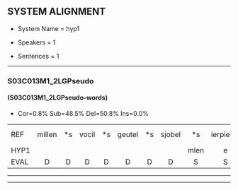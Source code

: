 
## SYSTEM ALIGNMENT

- System Name = hyp1

- Speakers = 1

- Sentences = 1

---

### S03C013M1_2LGPseudo

#### (S03C013M1_2LGPseudo-words)

- Cor=0.8%	Sub=48.5%	Del=50.8%	Ins=0.0%

|  |  |  |  |  |  |  |  |  |  |  |  |  |  |  |  |  |  |  |  |  |  |  |  |  |  |  |  |  |  |  |  |  |  |  |  |  |  |  |  |  |  |  |  |  |  |  |  |  |  |  |  |  |  |  |  |  |  |  |  |  |  |  |  |  |  |  |  |  |  |  |  |  |  |  |  |  |  |  |  |  |  |  |  |  |  |  |  |  |  |  |  |  |  |  |  |  |  |  |  |  |  |  |  |  |  |  |  |  |  |  |  |  |  |  |  |  |  |  |  |  |  |  |  |  |  |  |  |  |  |  |  |  |
|:--- |:---:|:---:|:---:|:---:|:---:|:---:|:---:|:---:|:---:|:---:|:---:|:---:|:---:|:---:|:---:|:---:|:---:|:---:|:---:|:---:|:---:|:---:|:---:|:---:|:---:|:---:|:---:|:---:|:---:|:---:|:---:|:---:|:---:|:---:|:---:|:---:|:---:|:---:|:---:|:---:|:---:|:---:|:---:|:---:|:---:|:---:|:---:|:---:|:---:|:---:|:---:|:---:|:---:|:---:|:---:|:---:|:---:|:---:|:---:|:---:|:---:|:---:|:---:|:---:|:---:|:---:|:---:|:---:|:---:|:---:|:---:|:---:|:---:|:---:|:---:|:---:|:---:|:---:|:---:|:---:|:---:|:---:|:---:|:---:|:---:|:---:|:---:|:---:|:---:|:---:|:---:|:---:|:---:|:---:|:---:|:---:|:---:|:---:|:---:|:---:|:---:|:---:|:---:|:---:|:---:|:---:|:---:|:---:|:---:|:---:|:---:|:---:|:---:|:---:|:---:|:---:|:---:|:---:|:---:|:---:|:---:|:---:|:---:|:---:|:---:|:---:|:---:|:---:|:---:|:---:|:---:|:---:|
| REF | millen | *s | vocil | *s | geutel | *s | sjobel | *s | ierpieuw | * | * | * | * | walaan | * | * | * | * | erke | *s | haweel | saarweng | * | * | * | * | gevicht | * | * | * | * | * | * | * | eemde | bepoud | * | * | * | * | *s | orstalk | * | * | * | * | * | veten | *s | gefouw | *s | vurpaand | nizung | * | * | * | * | * | * | fiewon | * | * | * | * | * | *s | kneurem | vawaai | * | * | * | * | *s | strellen | *s | zwieten*(zweten) | *(zweten) | * | * | * | * | * | * | foetbans | *s | oonste | muider | * | * | * | * | *s | grijnken | *s | schielstaug | *s | *s | vloender | *s | milste | *s | veurder | *s | kloeien | *s | ulen | *s | orponk | * | * | * | * | * | schodig | ijpo | * | * | * | * | * | *s | menuur | * | * | * | * | * | spreikje | *s | hiffreeuw | *s | wooien |
| HYP1 |  |  |  |  |  |  |  | mlen | e | komi | gouden | ta | e | belln | jevenuum | a | ah | halaan | erke |  |  |  |  |  |  |  |  |  |  |  |  |  |  |  |  |  |  |  |  |  |  |  |  |  |  |  |  |  |  |  |  |  |  |  |  |  |  |  |  |  |  |  |  |  |  |  |  |  |  |  |  |  |  |  |  |  |  |  |  | ho | neel | zarweg | a | ende | be | e | aute | bijbouden | s | a | rostalk | vetan | a | gee | vaal | verbaande | gen | v | teamer | g | a | o | aa | i | ceranu | sweten | vrete | hoed | de | as | voetbans | sonsente | mm | oude | ere | grey | oken | l | eod | flote | miste | woorde | klorin | jem | a | ren | houdi | hij | me | krekje | vre | woni |
| EVAL | D | D | D | D | D | D | D | S | S | S | S | S | S | S | S | S | S | S |  | D | D | D | D | D | D | D | D | D | D | D | D | D | D | D | D | D | D | D | D | D | D | D | D | D | D | D | D | D | D | D | D | D | D | D | D | D | D | D | D | D | D | D | D | D | D | D | D | D | D | D | D | D | D | D | D | D | D | D | D | S | S | S | S | S | S | S | S | S | S | S | S | S | S | S | S | S | S | S | S | S | S | S | S | S | S | S | S | S | S | S | S | S | S | S | S | S | S | S | S | S | S | S | S | S | S | S | S | S | S | S | S | S |
---

---
